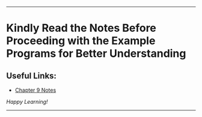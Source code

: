 
---

# Kindly Read the Notes Before Proceeding with the Example Programs for Better Understanding

## Useful Links:

- [Chapter 9 Notes](https://github.com/DipsanaRoy/learn-c-with-practice/main/tree/C009_Structures/CHAPTER_9_STRUCTURES.pdf)

*Happy Learning!*

---

